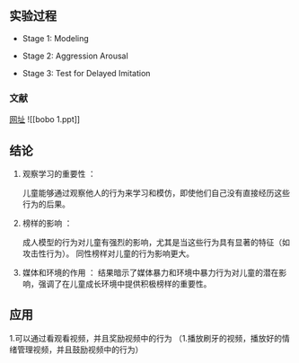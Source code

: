 ## 实验过程
- Stage 1: Modeling

- Stage 2: Aggression Arousal

- Stage 3: Test for Delayed Imitation

### 文献
[网址](https://www.simplypsychology.org/bobo-doll.html)
![[bobo 1.ppt]]

## 结论

1.   观察学习的重要性  ：
    
      儿童能够通过观察他人的行为来学习和模仿，即使他们自己没有直接经历这些行为的后果。
2.   榜样的影响  ：
 
      成人模型的行为对儿童有强烈的影响，尤其是当这些行为具有显著的特征（如攻击性行为）。
      同性榜样对儿童的行为影响更大。
	  
3.   媒体和环境的作用  ：
      结果暗示了媒体暴力和环境中暴力行为对儿童的潜在影响，强调了在儿童成长环境中提供积极榜样的重要性。

## 应用

1.可以通过看观看视频，并且奖励视频中的行为
（1.播放刷牙的视频，播放好的情绪管理视频，并且鼓励视频中的行为）